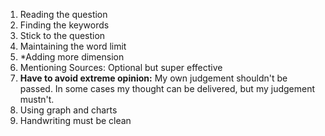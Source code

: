 1. Reading the question
2. Finding the keywords
3. Stick to the question
4. Maintaining the word limit
5. *Adding more dimension
6. Mentioning Sources: Optional but super effective
7. **Have to avoid extreme opinion:** My own judgement shouldn't be passed. In some cases my thought can be delivered, but my judgement mustn't.
8. Using graph and charts
9. Handwriting must be clean